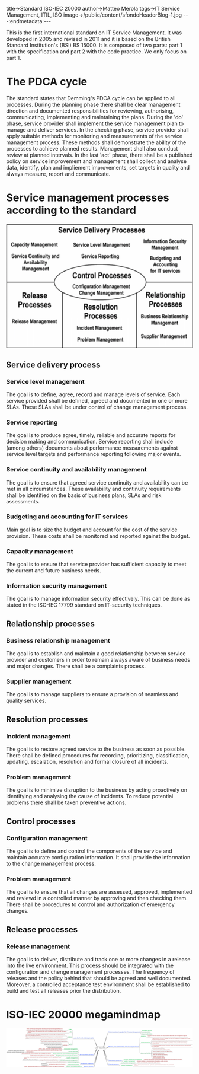 title->Standard ISO-IEC 20000
author->Matteo Merola
tags->IT Service Management, ITIL, ISO
image->/public/content/sfondoHeaderBlog-1.jpg
---:endmetadata:---

This is the first international standard on IT Service Management. It was developed in 2005 and revised in 2011 and it is based on the British Standard Institution's (BSI) BS 15000. It is composed of two parts: part 1 with the specification and part 2 with the code practice. We only focus on part 1.

# The PDCA cycle

The standard states that Demming's PDCA cycle can be applied to all processes.
During the planning phase there shall be clear management direction and documented responsibilities for reviewing, authorising, communicating, implementing and maintaining the plans.
During the 'do' phase, service provider shall implement the service management plan to manage and deliver services.
In the checking phase, service provider shall apply suitable methods for monitoring and measurements of the service management process. These methods shall demonstrate the ability of the processes to achieve planned results. Management shall also conduct review at planned intervals.
In the last 'act' phase, there shall be a published policy on service improvement and management shall collect and analyse data, identify, plan and impliement improvements, set targets in quality and always measure, report and communicate.

# Service management processes according to the standard

![](/public/content/Screen-Shot-2015-02-05-at-4-12-27-PM.png)

## Service delivery process

### Service level management
The goal is to define, agree, record and manage levels of service. Each service provided shall be defined, agreed and documented in one or more SLAs. These SLAs shall be under control of change management process.

### Service reporting
The goal is to produce agree, timely, reliable and accurate reports for decision making and communication. Service reporting shall include (among others) documents about performance measurements against service level targets and performance reporting following major events.

### Service continuity and availability management
The goal is to ensure that agreed service continuity and availability can be met in all circumstances. These availability and continuity requirements shall be identified on the basis of business plans, SLAs and risk assessments.

### Budgeting and accounting for IT services
Main goal is to size the budget and account for the cost of the service provision. These costs shall be monitored and reported against the budget.

### Capacity management
The goal is to ensure that service provider has sufficient capacity to meet the current and future business needs.

### Information security management
The goal is to manage information security effectively. This can be done as stated in the ISO-IEC 17799 standard on IT-security techniques.

## Relationship processes

### Business relationship management
The goal is to establish and maintain a good relationship between service provider and customers in order to remain always aware of business needs and major changes. There shall be a complaints process.

### Supplier management
The goal is to manage suppliers to ensure a provision of seamless and quality services.

## Resolution processes

### Incident management
The goal is to restore agreed service to the business as soon as possible. There shall be defined procedures for recording, prioritizing, classification, updating, escalation, resolution and formal closure of all incidents.

### Problem management
The goal is to minimize disruption to the business by acting proactively on identifying and analysing the cause of incidents. To reduce potential problems there shall be taken preventive actions.

## Control processes

### Configuration management
The goal is to define and control the components of the service and maintain accurate configuration information. It shall provide the information to the change management process.

### Problem management
The goal is to ensure that all changes are assessed, approved, implemented and reviewd in a controlled manner by approving and then checking them. There shall be procedures to control and authorization of emergency changes.

## Release processes
### Release management
The goal is to deliver, distribute and track one or more changes in a release into the live environment. This process should be integrated with the configuration and chenge management processes. The frequency of releases and the policy behind that should be agreed and well documented. Moreover, a controlled acceptance test environment shall be established to build and test all releases prior the distribution.

# ISO-IEC 20000 megamindmap

![](/public/content/ISO-IEC-20000.png)
